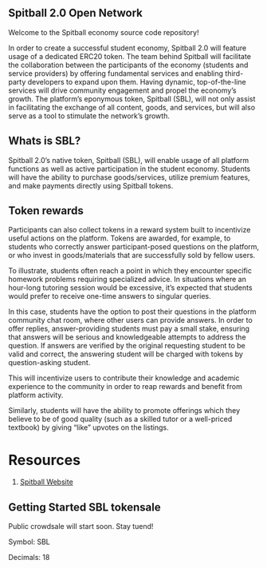 ## Spitball 2.0 Open Network

Welcome to the Spitball economy source code repository!

In order to create a successful student economy, Spitball 2.0 will feature usage of a dedicated ERC20 token. The team behind Spitball will facilitate the collaboration between the participants of the economy (students and service providers) by offering fundamental services and enabling third-party developers to expand upon them. Having dynamic, top-of-the-line services will drive community engagement and propel the economy’s growth. The platform’s eponymous token, Spitball (SBL), will not only assist in facilitating the exchange of all content, goods, and services, but will also serve as a tool to stimulate the network’s growth.



## Whats is SBL?

Spitball 2.0’s native token, Spitball (SBL), will enable usage of all platform functions as well as active participation in the student economy. Students will have the ability to purchase goods/services, utilize premium features, and make payments directly using Spitball tokens.

## Token rewards

Participants can also collect tokens in a reward system built to incentivize useful actions on the platform. Tokens are awarded, for example, to students who correctly answer participant-posed questions on the platform, or who invest in goods/materials that are successfully sold by fellow users.

To illustrate, students often reach a point in which they encounter specific homework problems requiring specialized advice. In situations where an hour-long tutoring session would be excessive, it’s expected that students would prefer to receive one-time answers to singular queries.  

In this case, students have the option to post their questions in the platform community chat room, where other users can provide answers. In order to offer replies, answer-providing students must pay a small stake, ensuring that answers will be serious and knowledgeable attempts to address the question. If answers are verified by the original requesting student to be valid and correct, the answering student will be charged with tokens by question-asking student.

This will incentivize users to contribute their knowledge and academic experience to the community in order to reap rewards and benefit from platform activity.  

Similarly, students will have the ability to promote offerings which they believe to be of good quality (such as a skilled tutor or a well-priced textbook) by giving “like” upvotes on the listings. 



# Resources
1. [Spitball Website](https://www.spitball.co)





## Getting Started SBL tokensale

Public crowdsale will start soon. Stay tuend!

Symbol: SBL

Decimals: 18

